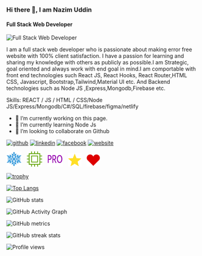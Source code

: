 ### Hi there 👋, I am Nazim Uddin
#### Full Stack Web Developer
![Full Stack Web Developer](https://scontent.fcgp13-1.fna.fbcdn.net/v/t1.6435-9/68591101_2485993018310091_582343942670909440_n.jpg?_nc_cat=107&ccb=1-5&_nc_sid=174925&_nc_ohc=4J_1sx6iuZ4AX-Br_dy&tn=tpkkh9mJQpBHwlwy&_nc_ht=scontent.fcgp13-1.fna&oh=7ebe6d5aa0e233a9af23c045031bbfd7&oe=619F2869)

I am a full stack web developer who is passionate about making error free website with 100% client satisfaction. I have a passion for learning and sharing my knowledge with others as publicly as possible.I am Strategic, goal oriented and always work with end goal in mind.I am comportable with front end technologies such React JS, React Hooks, React Router,HTML CSS, Javascript, Bootstrap,Tailwind,Material UI etc.
And Backend technologies such as Node JS ,Express,Mongodb,Firebase etc.

Skills:  REACT / JS / HTML / CSS/Node JS/Express/Mongodb/C#/SQL/firebase/figma/netlify

- 🔭 I’m currently working on this page. 
- 🌱 I’m currently learning Node Js 
- 👯 I’m looking to collaborate on Github 


[<img src='https://cdn.jsdelivr.net/npm/simple-icons@3.0.1/icons/github.svg' alt='github' height='40'>](https://github.com/nazim725)  [<img src='https://cdn.jsdelivr.net/npm/simple-icons@3.0.1/icons/linkedin.svg' alt='linkedin' height='40'>](https://www.linkedin.com/in/nazim-uddin-56378b203/)  [<img src='https://cdn.jsdelivr.net/npm/simple-icons@3.0.1/icons/facebook.svg' alt='facebook' height='40'>](https://www.facebook.com/hkajol.kalo.923)  [<img src='https://cdn.jsdelivr.net/npm/simple-icons@3.0.1/icons/icloud.svg' alt='website' height='40'>](https://nazim725.github.io/Nazim-s-Portfolio/)  

<a href='https://archiveprogram.github.com/'><img src='https://raw.githubusercontent.com/acervenky/animated-github-badges/master/assets/acbadge.gif' width='40' height='40'></a> <a href='https://docs.github.com/en/developers'><img src='https://raw.githubusercontent.com/acervenky/animated-github-badges/master/assets/devbadge.gif' width='40' height='40'></a> <a href='https://github.com/pricing'><img src='https://raw.githubusercontent.com/acervenky/animated-github-badges/master/assets/pro.gif' width='40' height='40'></a> <a href='https://stars.github.com/'><img src='https://raw.githubusercontent.com/acervenky/animated-github-badges/master/assets/starbadge.gif' width='35' height='35'></a> <a href='https://docs.github.com/en/github/supporting-the-open-source-community-with-github-sponsors'><img src='https://raw.githubusercontent.com/acervenky/animated-github-badges/master/assets/sponsorbadge.gif' width='35' height='35'></a> 

[![trophy](https://github-profile-trophy.vercel.app/?username=nazim725)](https://github.com/ryo-ma/github-profile-trophy)

[![Top Langs](https://github-readme-stats.vercel.app/api/top-langs/?username=nazim725)](https://github.com/anuraghazra/github-readme-stats)

![GitHub stats](https://github-readme-stats.vercel.app/api?username=nazim725&show_icons=true)  

![GitHub Activity Graph](https://activity-graph.herokuapp.com/graph?username=nazim725)  

![GitHub metrics](https://metrics.lecoq.io/nazim725)  

![GitHub streak stats](https://github-readme-streak-stats.herokuapp.com/?user=nazim725)  

![Profile views](https://gpvc.arturio.dev/nazim725)  
